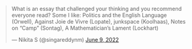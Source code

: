 <blockquote class="twitter-tweet"><p lang="en" dir="ltr">What is an essay that challenged your thinking and you recommend everyone read? Some I like: Politics and the English Language (Orwell), Against Joie de Vivre (Lopate), junkspace (Koolhaas), Notes on “Camp” (Sontag), A Mathematician’s Lament (Lockhart)</p>&mdash; Nikita S (@singareddynm) <a href="https://twitter.com/singareddynm/status/1534875053753610240?ref_src=twsrc%5Etfw">June 9, 2022</a></blockquote> <script async src="https://platform.twitter.com/widgets.js" charset="utf-8"></script>

